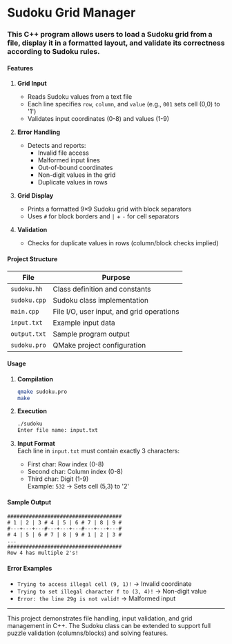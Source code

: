 # Sudoku Grid Manager


### This C++ program allows users to load a Sudoku grid from a file, display it in a formatted layout, and validate its correctness according to Sudoku rules.

#### Features
1. **Grid Input**  
   - Reads Sudoku values from a text file
   - Each line specifies `row`, `column`, and `value` (e.g., `001` sets cell (0,0) to '1')
   - Validates input coordinates (0-8) and values (1-9)

2. **Error Handling**  
   - Detects and reports:
     - Invalid file access
     - Malformed input lines
     - Out-of-bound coordinates
     - Non-digit values in the grid
     - Duplicate values in rows

3. **Grid Display**  
   - Prints a formatted 9×9 Sudoku grid with block separators
   - Uses `#` for block borders and `|` + `-` for cell separators

4. **Validation**  
   - Checks for duplicate values in rows (column/block checks implied)

#### Project Structure
| File          | Purpose                                  |
|---------------|------------------------------------------|
| `sudoku.hh`   | Class definition and constants           |
| `sudoku.cpp`  | Sudoku class implementation              |
| `main.cpp`    | File I/O, user input, and grid operations|
| `input.txt`   | Example input data                       |
| `output.txt`  | Sample program output                    |
| `sudoku.pro`  | QMake project configuration              |

#### Usage
1. **Compilation**  
   ```bash
   qmake sudoku.pro
   make
   ```

2. **Execution**  
   ```bash
   ./sudoku
   Enter file name: input.txt
   ```

3. **Input Format**  
   Each line in `input.txt` must contain exactly 3 characters:  
   - First char: Row index (0-8)
   - Second char: Column index (0-8)
   - Third char: Digit (1-9)  
   Example: `532` → Sets cell (5,3) to '2'

#### Sample Output
```
#####################################
# 1 | 2 | 3 # 4 | 5 | 6 # 7 | 8 | 9 #
#---+---+---#---+---+---#---+---+---#
# 4 | 5 | 6 # 7 | 8 | 9 # 1 | 2 | 3 #
...
#####################################
Row 4 has multiple 2's!
```

#### Error Examples
- `Trying to access illegal cell (9, 1)!` → Invalid coordinate
- `Trying to set illegal character f to (3, 4)!` → Non-digit value
- `Error: the line 29g is not valid!` → Malformed input

---

This project demonstrates file handling, input validation, and grid management in C++. The Sudoku class can be extended to support full puzzle validation (columns/blocks) and solving features.
